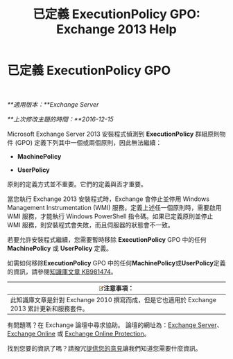 ﻿---
title: '已定義 ExecutionPolicy GPO: Exchange 2013 Help'
TOCTitle: 已定義 ExecutionPolicy GPO
ms:assetid: 63de83e2-9a6b-4f57-85b9-df445bea18dd
ms:mtpsurl: https://technet.microsoft.com/zh-tw/library/ms.exch.setupreadiness.powershellexecutionpolicycheckset(v=EXCHG.150)
ms:contentKeyID: 61204228
ms.date: 05/21/2018
mtps_version: v=EXCHG.150
ms.translationtype: MT
---

# 已定義 ExecutionPolicy GPO

 

_**適用版本：**Exchange Server_

_**上次修改主題的時間：**2016-12-15_

Microsoft Exchange Server 2013 安裝程式偵測到 **ExecutionPolicy** 群組原則物件 (GPO) 定義下列其中一個或兩個原則，因此無法繼續：

  - **MachinePolicy**

  - **UserPolicy**

原則的定義方式並不重要。它們的定義與否才重要。

當您執行 Exchange 2013 安裝程式時，Exchange 會停止並停用 Windows Management Instrumentation (WMI) 服務。定義上述任一個原則時，需要啟用 WMI 服務，才能執行 Windows PowerShell 指令碼。如果已定義原則並停止 WMI 服務，則安裝程式會失敗，而且伺服器的狀態會不一致。

若要允許安裝程式繼續，您需要暫時移除 **ExecutionPolicy** GPO 中的任何 **MachinePolicy** 或 **UserPolicy** 定義。

如需如何移除**ExecutionPolicy** GPO 中的任何**MachinePolicy**或**UserPolicy**定義的資訊，請參閱[知識庫文章 KB981474](https://go.microsoft.com/fwlink/?linkid=3052%26kbid=981474)。

<table>
<thead>
<tr class="header">
<th><img src="images/Bb124558.note(EXCHG.150).gif" title="注意事項" alt="注意事項" />注意事項：</th>
</tr>
</thead>
<tbody>
<tr class="odd">
<td>此知識庫文章是針對 Exchange 2010 撰寫而成，但是它也適用於 Exchange 2013 累計更新和服務套件。</td>
</tr>
</tbody>
</table>


有問題嗎？在 Exchange 論壇中尋求協助。 論壇的網址為：[Exchange Server](https://go.microsoft.com/fwlink/p/?linkid=60612)、 [Exchange Online](https://go.microsoft.com/fwlink/p/?linkid=267542) 或 [Exchange Online Protection](https://go.microsoft.com/fwlink/p/?linkid=285351)。

找到您要的資訊了嗎？請撥冗[提供您的意見](mailto:exsetuphelpfeedback@microsoft.com?subject=exchange%202013%20setup%20help%20feedbac)讓我們知道您需要什麼資訊。

